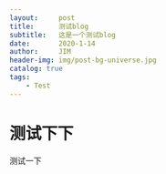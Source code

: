 ```yaml
---
layout:     post
title:      测试blog
subtitle:   这是一个测试blog
date:       2020-1-14
author:     JIM
header-img: img/post-bg-universe.jpg
catalog: true
tags:
    - Test
---
```


# 测试下下

测试一下